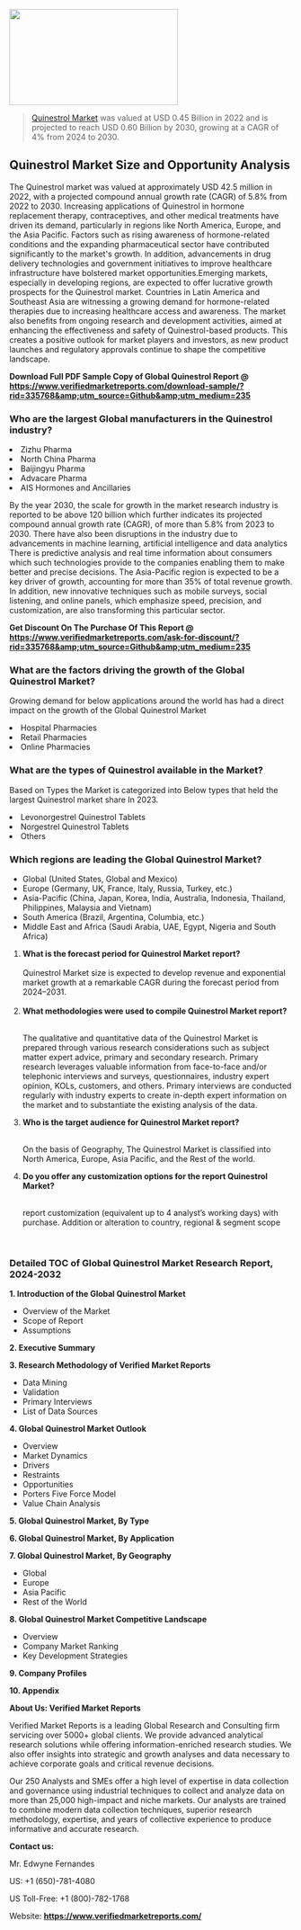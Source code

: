 <img src="https://ffe5etoiles.com/wp-content/uploads/2024/12/MST1-300x171.png" alt="" width="300" height="171" class="alignnone size-medium wp-image-20088" /><blockquote><p><p><a href="https://www.verifiedmarketreports.com/download-sample/?rid=335768&utm_source=Github&utm_medium=235" target="_blank">Quinestrol Market</a> was valued at USD 0.45 Billion in 2022 and is projected to reach USD 0.60 Billion by 2030, growing at a CAGR of 4% from 2024 to 2030.</p></blockquote><p><h2>Quinestrol Market Size and Opportunity Analysis</h2>The Quinestrol market was valued at approximately USD 42.5 million in 2022, with a projected compound annual growth rate (CAGR) of 5.8% from 2022 to 2030. Increasing applications of Quinestrol in hormone replacement therapy, contraceptives, and other medical treatments have driven its demand, particularly in regions like North America, Europe, and the Asia Pacific. Factors such as rising awareness of hormone-related conditions and the expanding pharmaceutical sector have contributed significantly to the market's growth. In addition, advancements in drug delivery technologies and government initiatives to improve healthcare infrastructure have bolstered market opportunities.Emerging markets, especially in developing regions, are expected to offer lucrative growth prospects for the Quinestrol market. Countries in Latin America and Southeast Asia are witnessing a growing demand for hormone-related therapies due to increasing healthcare access and awareness. The market also benefits from ongoing research and development activities, aimed at enhancing the effectiveness and safety of Quinestrol-based products. This creates a positive outlook for market players and investors, as new product launches and regulatory approvals continue to shape the competitive landscape.</p><p class=""><strong>Download Full PDF Sample Copy of Global Quinestrol Report @ <a href="https://www.verifiedmarketreports.com/download-sample/?rid=335768&amp;utm_source=Github&amp;utm_medium=235" target="_blank">https://www.verifiedmarketreports.com/download-sample/?rid=335768&amp;utm_source=Github&amp;utm_medium=235</a></strong></p><h3 id="" class="">Who are the largest Global manufacturers in the Quinestrol industry?</h3><p><li>Zizhu Pharma</li><li> North China Pharma</li><li> Baijingyu Pharma</li><li> Advacare Pharma</li><li> AIS Hormones and Ancillaries</li></p><div class=""><div class="" dir="" data-message-author-role="" data-message-id="" data-message-model-slug=""><div class=""><div class=""><div class=""><div class="" dir="" data-message-author-role="" data-message-id="" data-message-model-slug=""><div class=""><div class=""><p>By the year 2030, the scale for growth in the market research industry is reported to be above 120 billion which further indicates its projected compound annual growth rate (CAGR), of more than 5.8% from 2023 to 2030. There have also been disruptions in the industry due to advancements in machine learning, artificial intelligence and data analytics There is predictive analysis and real time information about consumers which such technologies provide to the companies enabling them to make better and precise decisions. The Asia-Pacific region is expected to be a key driver of growth, accounting for more than 35% of total revenue growth. In addition, new innovative techniques such as mobile surveys, social listening, and online panels, which emphasize speed, precision, and customization, are also transforming this particular sector.</p><p><strong>Get Discount On The Purchase Of This Report @&nbsp; <a href="https://www.verifiedmarketreports.com/ask-for-discount/?rid=335768&amp;utm_source=Github&amp;utm_medium=235" target="_blank">https://www.verifiedmarketreports.com/ask-for-discount/?rid=335768&amp;utm_source=Github&amp;utm_medium=235</a></strong></p></div></div></div></div></div></div></div></div><h3 id="" class="">What are the factors driving the growth of the Global Quinestrol Market?</h3><p id="" class="">Growing demand for below applications around the world has had a direct impact on the growth of the Global Quinestrol Market</p><p id="" class=""><li>Hospital Pharmacies</li><li> Retail Pharmacies</li><li> Online Pharmacies</li></p><h3 id="" class="">What are the types of Quinestrol available in the Market?</h3><p id="" class="">Based on Types the Market is categorized into Below types that held the largest Quinestrol market share In 2023.</p><p id="" class=""><li>Levonorgestrel Quinestrol Tablets</li><li> Norgestrel Quinestrol Tablets</li><li> Others</li></p><h3 id="" class="">Which regions are leading the Global Quinestrol Market?</h3><ul><li>Global (United States, Global and Mexico)</li><li>Europe (Germany, UK, France, Italy, Russia, Turkey, etc.)</li><li>Asia-Pacific (China, Japan, Korea, India, Australia, Indonesia, Thailand, Philippines, Malaysia and Vietnam)</li><li>South America (Brazil, Argentina, Columbia, etc.)</li><li>Middle East and Africa (Saudi Arabia, UAE, Egypt, Nigeria and South Africa)</li></ul><p><ol><li><strong>What is the forecast period for Quinestrol Market report?<br /></strong><br /><span data-sheets-root="1" data-sheets-value="{&quot;1&quot;:2,&quot;2&quot;:&quot;XXXX size is expected to develop revenue and exponential market growth at a remarkable CAGR during the forecast period from 2024&ndash;2030.&quot;}" data-sheets-userformat="{&quot;2&quot;:12674,&quot;4&quot;:{&quot;1&quot;:2,&quot;2&quot;:16776960},&quot;10&quot;:2,&quot;11&quot;:0,&quot;15&quot;:&quot;Arial&quot;,&quot;16&quot;:12}">Quinestrol Market size is expected to develop revenue and exponential market growth at a remarkable CAGR during the forecast period from 2024&ndash;2031.</span><br /><br /></li><li><strong>What methodologies were used to compile Quinestrol Market report?<br /><br /></strong><p>The qualitative and quantitative data of the&nbsp;Quinestrol Market is prepared through various research considerations such as subject matter expert advice, primary and secondary research. Primary research leverages valuable information from face-to-face and/or telephonic interviews and surveys, questionnaires, industry expert opinion, KOLs, customers, and others. Primary interviews are conducted regularly with industry experts to create in-depth expert information on the market and to substantiate the existing analysis of the data.&nbsp;</p></li><li><strong>Who is the target audience for Quinestrol Market report?<br /><br /></strong><p>On the basis of Geography, The&nbsp;Quinestrol Market is classified into North America, Europe, Asia Pacific, and the Rest of the world.</p></li><li><strong>Do you offer any customization options for the report Quinestrol Market?<br /><br /></strong><p>report customization (equivalent up to 4 analyst&rsquo;s working days) with purchase. Addition or alteration to country, regional &amp; segment scope</p><p>&nbsp;</p></li></ol></p><h3 id="" class="">Detailed TOC of Global Quinestrol Market Research Report, 2024-2032</h3><p id="" class=""><strong>1. Introduction of the Global Quinestrol Market</strong></p><ul><li>Overview of the Market</li><li>Scope of Report</li><li>Assumptions</li></ul><p id="" class=""><strong>2. Executive Summary</strong></p><p id="" class=""><strong>3. Research Methodology of&nbsp;Verified Market Reports</strong></p><ul><li>Data Mining</li><li>Validation</li><li>Primary Interviews</li><li>List of Data Sources</li></ul><p id="" class=""><strong>4. Global Quinestrol Market Outlook</strong></p><ul><li>Overview</li><li>Market Dynamics</li><li>Drivers</li><li>Restraints</li><li>Opportunities</li><li>Porters Five Force Model</li><li>Value Chain Analysis</li></ul><p id="" class=""><strong>5. Global Quinestrol Market, By&nbsp;Type</strong></p><p id="" class=""><strong>6. Global Quinestrol Market, By Application</strong></p><p id="" class=""><strong>7. Global Quinestrol Market, By Geography</strong></p><ul><li>Global</li><li>Europe</li><li>Asia Pacific</li><li>Rest of the World</li></ul><p id="" class=""><strong>8. Global Quinestrol Market Competitive Landscape</strong></p><ul><li>Overview</li><li>Company Market Ranking</li><li>Key Development Strategies</li></ul><p id="" class=""><strong>9. Company Profiles</strong></p><p id="" class=""><strong>10. Appendix</strong></p><p id="" class=""><strong>About Us: Verified Market Reports</strong></p><p id="" class="">Verified Market Reports is a leading Global Research and Consulting firm servicing over 5000+ global clients. We provide advanced analytical research solutions while offering information-enriched research studies. We also offer insights into strategic and growth analyses and data necessary to achieve corporate goals and critical revenue decisions.</p><p id="" class="">Our 250 Analysts and SMEs offer a high level of expertise in data collection and governance using industrial techniques to collect and analyze data on more than 25,000 high-impact and niche markets. Our analysts are trained to combine modern data collection techniques, superior research methodology, expertise, and years of collective experience to produce informative and accurate research.</p><p id="" class=""><strong>Contact us:</strong></p><p id="" class="">Mr. Edwyne Fernandes</p><p id="" class="">US: +1 (650)-781-4080</p><p id="" class="">US Toll-Free: +1 (800)-782-1768</p><p id="" class="">Website: <a target="" data-test-app-aware-link=""><strong>https://www.verifiedmarketreports.com/</strong></a></p>
